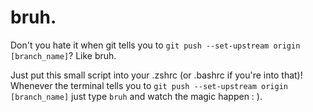 # bruh.
Don't you hate it when git tells you to `git push --set-upstream origin [branch_name]`? Like bruh.

Just put this small script into your .zshrc (or .bashrc if you're into that)! Whenever the terminal tells you to `git push --set-upstream origin [branch_name]` just type  `bruh` and watch the magic happen : ).

